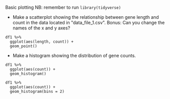 Basic plotting
NB: remember to run `library(tidyverse)` 

- Make a scatterplot showing the relationship between gene length and count in the data located in "data_file_1.csv". Bonus: Can you change the names of the x and y axes?
```{r}
df1 %>% 
  ggplot(aes(length, count)) + 
  geom_point()
```
- Make a histogram showing the distribution of gene counts.
```{r}
df1 %>% 
  ggplot(aes(count)) + 
  geom_histogram()
  
df1 %>% 
  ggplot(aes(count)) + 
  geom_histogram(bins = 2)
```




